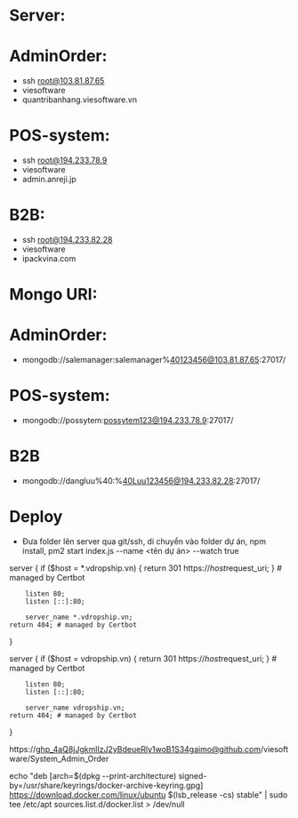 # Server:

# AdminOrder:

-   ssh root@103.81.87.65
-   viesoftware
-   quantribanhang.viesoftware.vn

# POS-system:

-   ssh root@194.233.78.9
-   viesoftware
-   admin.anreji.jp

# B2B:

-   ssh root@194.233.82.28
-   viesoftware
-   ipackvina.com

# Mongo URI:

# AdminOrder:

-   mongodb://salemanager:salemanager%40123456@103.81.87.65:27017/

# POS-system:

-   mongodb://possytem:possytem123@194.233.78.9:27017/

# B2B

-   mongodb://dangluu%40:%40Luu123456@194.233.82.28:27017/

# Deploy

-   Đưa folder lên server qua git/ssh, di chuyển vào folder dự án, npm install, pm2 start index.js --name <tên dự án> --watch true

server {
if ($host = *.vdropship.vn) {
        return 301 https://$host$request_uri;
} # managed by Certbot

        listen 80;
        listen [::]:80;

        server_name *.vdropship.vn;
    return 404; # managed by Certbot

}

server {
if ($host = vdropship.vn) {
        return 301 https://$host$request_uri;
} # managed by Certbot

        listen 80;
        listen [::]:80;

        server_name vdropship.vn;
    return 404; # managed by Certbot

}

https://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@github.com/viesoftware/System_Admin_Order




echo "deb [arch=$(dpkg --print-architecture) signed-by=/usr/share/keyrings/docker-archive-keyring.gpg] https://download.docker.com/linux/ubuntu $(lsb_release -cs) stable" | sudo tee /etc/apt sources.list.d/docker.list > /dev/null